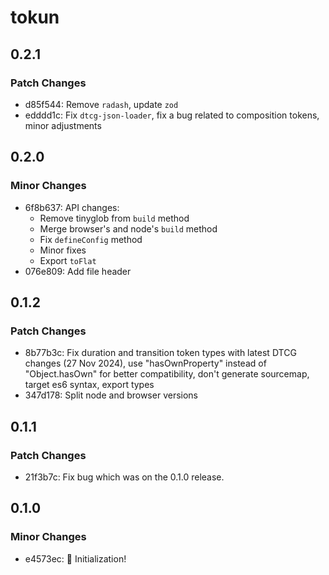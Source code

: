 # tokun

## 0.2.1

### Patch Changes

- d85f544: Remove `radash`, update `zod`
- edddd1c: Fix `dtcg-json-loader`, fix a bug related to composition tokens, minor adjustments

## 0.2.0

### Minor Changes

- 6f8b637: API changes:
  - Remove tinyglob from `build` method
  - Merge browser's and node's `build` method
  - Fix `defineConfig` method
  - Minor fixes
  - Export `toFlat`
- 076e809: Add file header

## 0.1.2

### Patch Changes

- 8b77b3c: Fix duration and transition token types with latest DTCG changes (27 Nov 2024), use "hasOwnProperty" instead of "Object.hasOwn" for better compatibility, don't generate sourcemap, target es6 syntax, export types
- 347d178: Split node and browser versions

## 0.1.1

### Patch Changes

- 21f3b7c: Fix bug which was on the 0.1.0 release.

## 0.1.0

### Minor Changes

- e4573ec: 🚀 Initialization!
